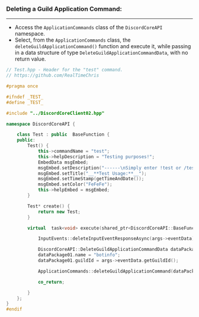 
### **Deleting a Guild Application Command:**
---
- Access the `ApplicationCommands` class of the `DiscordCoreAPI` namespace.
- Select, from the `ApplicationCommands` class, the `deleteGuildApplicationCommand()` function and execute it, while passing in a data structure of type `DeleteGuildApplicationCommandData`, with no return value.

```cpp
// Test.hpp - Header for the "test" command.
// https://github.com/RealTimeChris

#pragma once

#ifndef _TEST_
#define _TEST_

#include "../DiscordCoreClient02.hpp"

namespace DiscordCoreAPI {

	class Test : public  BaseFunction {
	public:
		Test() {
			this->commandName = "test";
			this->helpDescription = "Testing purposes!";
			EmbedData msgEmbed;
			msgEmbed.setDescription("------\nSimply enter !test or /test!\n------");
			msgEmbed.setTitle("__**Test Usage:**__");
			msgEmbed.setTimeStamp(getTimeAndDate());
			msgEmbed.setColor("FeFeFe");
			this->helpEmbed = msgEmbed;
		}

		Test* create() {
			return new Test;
		}

		virtual  task<void> execute(shared_ptr<DiscordCoreAPI::BaseFunctionArguments> args) {

			InputEvents::deleteInputEventResponseAsync(args->eventData);

			DiscordCoreAPI::DeleteGuildApplicationCommandData dataPackage01;
			dataPackage01.name = "botinfo";
			dataPackage01.guildId = args->eventData.getGuildId();

			ApplicationCommands::deleteGuildApplicationCommand(dataPackage01);

			co_return;

		}
	};
}
#endif
```
